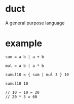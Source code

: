 # duct

A general purpose language

# example

```
sum = a b | a + b

mul = a b | a * b

sumul10 = { sum | mul 3 } 10

sumul10 10 

// 10 + 10 = 20
// 20 * 3 = 60

```
